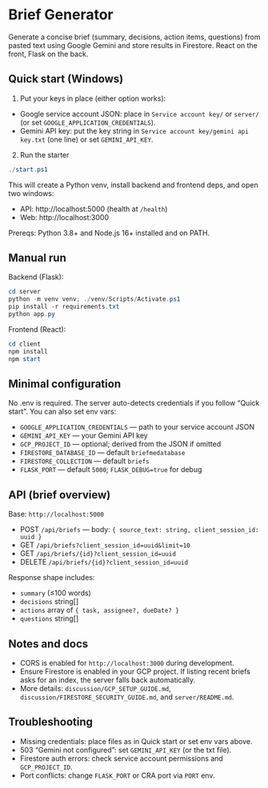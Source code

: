 # Brief Generator

Generate a concise brief (summary, decisions, action items, questions) from pasted text using Google Gemini and store results in Firestore. React on the front, Flask on the back.

## Quick start (Windows)

1) Put your keys in place (either option works):
- Google service account JSON: place in `Service account key/` or `server/` (or set `GOOGLE_APPLICATION_CREDENTIALS`).
- Gemini API key: put the key string in `Service account key/gemini api key.txt` (one line) or set `GEMINI_API_KEY`.

2) Run the starter

```powershell
./start.ps1
```

This will create a Python venv, install backend and frontend deps, and open two windows:
- API: http://localhost:5000 (health at `/health`)
- Web: http://localhost:3000

Prereqs: Python 3.8+ and Node.js 16+ installed and on PATH.

## Manual run

Backend (Flask):

```powershell
cd server
python -m venv venv; ./venv/Scripts/Activate.ps1
pip install -r requirements.txt
python app.py
```

Frontend (React):

```powershell
cd client
npm install
npm start
```

## Minimal configuration

No .env is required. The server auto-detects credentials if you follow “Quick start”. You can also set env vars:
- `GOOGLE_APPLICATION_CREDENTIALS` — path to your service account JSON
- `GEMINI_API_KEY` — your Gemini API key
- `GCP_PROJECT_ID` — optional; derived from the JSON if omitted
- `FIRESTORE_DATABASE_ID` — default `briefmedatabase`
- `FIRESTORE_COLLECTION` — default `briefs`
- `FLASK_PORT` — default `5000`; `FLASK_DEBUG=true` for debug

## API (brief overview)

Base: `http://localhost:5000`

- POST `/api/briefs` — body: `{ source_text: string, client_session_id: uuid }`
- GET `/api/briefs?client_session_id=uuid&limit=10`
- GET `/api/briefs/{id}?client_session_id=uuid`
- DELETE `/api/briefs/{id}?client_session_id=uuid`

Response shape includes:
- `summary` (≤100 words)
- `decisions` string[]
- `actions` array of `{ task, assignee?, dueDate? }`
- `questions` string[]

## Notes and docs

- CORS is enabled for `http://localhost:3000` during development.
- Ensure Firestore is enabled in your GCP project. If listing recent briefs asks for an index, the server falls back automatically.
- More details: `discussion/GCP_SETUP_GUIDE.md`, `discussion/FIRESTORE_SECURITY_GUIDE.md`, and `server/README.md`.

## Troubleshooting

- Missing credentials: place files as in Quick start or set env vars above.
- 503 “Gemini not configured”: set `GEMINI_API_KEY` (or the txt file).
- Firestore auth errors: check service account permissions and `GCP_PROJECT_ID`.
- Port conflicts: change `FLASK_PORT` or CRA port via `PORT` env.
